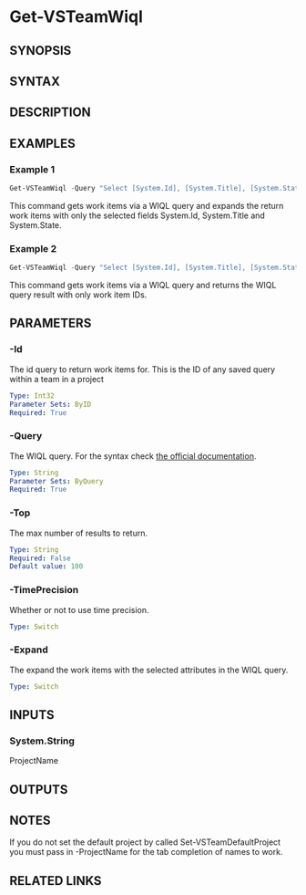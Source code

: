 <!-- #include "./common/header.md" -->

# Get-VSTeamWiql

## SYNOPSIS

<!-- #include "./synopsis/Get-VSTeamWiql.md" -->

## SYNTAX

## DESCRIPTION

<!-- #include "./synopsis/Get-VSTeamWiql.md" -->

## EXAMPLES

### Example 1

```powershell
Get-VSTeamWiql -Query "Select [System.Id], [System.Title], [System.State] From WorkItems" -Team "MyProject Team" -Project "MyProject" -Expand
```

This command gets work items via a WIQL query and expands the return work items with only the selected fields System.Id, System.Title and System.State.

### Example 2

```powershell
Get-VSTeamWiql -Query "Select [System.Id], [System.Title], [System.State] From WorkItems" -Team "MyProject Team" -Project "MyProject"
```

This command gets work items via a WIQL query and returns the WIQL query result with only work item IDs.

## PARAMETERS

### -Id

The id query to return work items for. This is the ID of any saved query within a team in a project

```yaml
Type: Int32
Parameter Sets: ByID
Required: True
```

### -Query

The WIQL query. For the syntax check [the official documentation](https://docs.microsoft.com/en-us/azure/devops/boards/queries/wiql-syntax?view=azure-devops).

```yaml
Type: String
Parameter Sets: ByQuery
Required: True
```

### -Top

The max number of results to return.

```yaml
Type: String
Required: False
Default value: 100
```

### -TimePrecision

Whether or not to use time precision.

```yaml
Type: Switch
```

### -Expand

The expand the work items with the selected attributes in the WIQL query.

```yaml
Type: Switch
```

## INPUTS

### System.String

ProjectName

## OUTPUTS

## NOTES

If you do not set the default project by called Set-VSTeamDefaultProject you must pass in -ProjectName for the tab completion of names to work.

<!-- #include "./common/prerequisites.md" -->

## RELATED LINKS

<!-- #include "./common/related.md" -->
